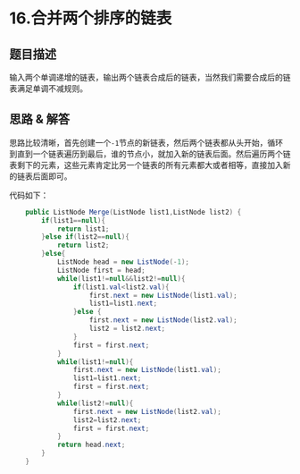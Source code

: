 # 16.合并两个排序的链表
## 题目描述
输入两个单调递增的链表，输出两个链表合成后的链表，当然我们需要合成后的链表满足单调不减规则。

## 思路 & 解答
思路比较清晰，首先创建一个`-1`节点的新链表，然后两个链表都从头开始，循环到直到一个链表遍历到最后，谁的节点小，就加入新的链表后面。然后遍历两个链表剩下的元素，这些元素肯定比另一个链表的所有元素都大或者相等，直接加入新的链表后面即可。

代码如下：
```java
    public ListNode Merge(ListNode list1,ListNode list2) {
        if(list1==null){
            return list1;
        }else if(list2==null){
            return list2;
        }else{
            ListNode head = new ListNode(-1);
            ListNode first = head;
            while(list1!=null&&list2!=null){
                if(list1.val<list2.val){
                    first.next = new ListNode(list1.val);
                    list1=list1.next;
                }else {
                    first.next = new ListNode(list2.val);
                    list2 = list2.next;
                }
                first = first.next;
            }
            while(list1!=null){
                first.next = new ListNode(list1.val);
                list1=list1.next;
                first = first.next;
            }
            while(list2!=null){
                first.next = new ListNode(list2.val);
                list2=list2.next;
                first = first.next;
            }
            return head.next;
        }
    }
```

